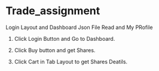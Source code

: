 # Trade_assignment
Login Layout and Dashboard Json File Read and My PRofile


1. Click Login Button and Go to Dashboard.

2. Click Buy button and get Shares.

3. Click Cart in Tab Layout to get Shares Deatils.
